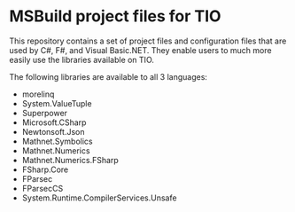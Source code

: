 # MSBuild project files for TIO

This repository contains a set of project files and configuration files that are used by C#, F#, and Visual Basic.NET.
They enable users to much more easily use the libraries available on TIO.

The following libraries are available to all 3 languages:

 - morelinq
 - System.ValueTuple
 - Superpower
 - Microsoft.CSharp
 - Newtonsoft.Json
 - Mathnet.Symbolics
 - Mathnet.Numerics
 - Mathnet.Numerics.FSharp
 - FSharp.Core
 - FParsec
 - FParsecCS
 - System.Runtime.CompilerServices.Unsafe
